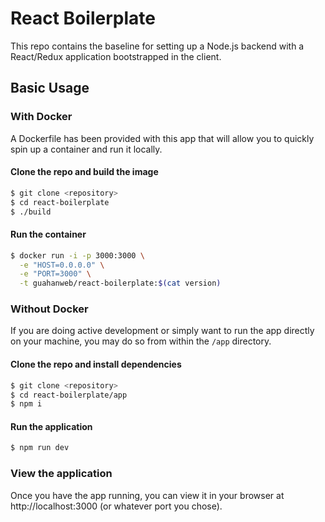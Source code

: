 # React Boilerplate

This repo contains the baseline for setting up a Node.js backend with a React/Redux application bootstrapped in the client.

## Basic Usage

### With Docker

A Dockerfile has been provided with this app that will allow you to quickly spin up a container and run it locally.

#### Clone the repo and build the image

```sh
$ git clone <repository>
$ cd react-boilerplate
$ ./build
```

#### Run the container

```sh
$ docker run -i -p 3000:3000 \
  -e "HOST=0.0.0.0" \
  -e "PORT=3000" \
  -t guahanweb/react-boilerplate:$(cat version)
```

### Without Docker

If you are doing active development or simply want to run the app directly on your machine, you may do so from within the `/app` directory.

#### Clone the repo and install dependencies

```sh
$ git clone <repository>
$ cd react-boilerplate/app
$ npm i
```

#### Run the application

```sh
$ npm run dev
```

### View the application

Once you have the app running, you can view it in your browser at http://localhost:3000 (or whatever port you chose).